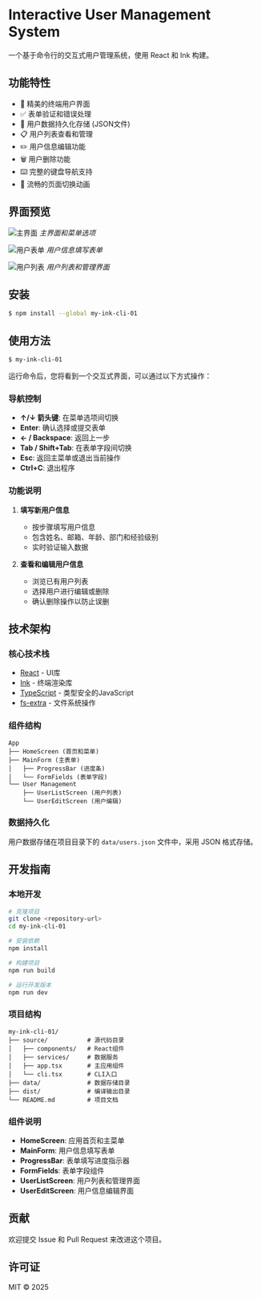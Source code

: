 # Interactive User Management System

一个基于命令行的交互式用户管理系统，使用 React 和 Ink 构建。

## 功能特性

- 🎨 精美的终端用户界面
- ✅ 表单验证和错误处理
- 💾 用户数据持久化存储 (JSON文件)
- 📋 用户列表查看和管理
- ✏️ 用户信息编辑功能
- 🗑️ 用户删除功能
- ⌨️ 完整的键盘导航支持
- 🔄 流畅的页面切换动画

## 界面预览

![主界面](https://placehold.co/600x400/000000/FFFFFF?text=Main+Interface)
*主界面和菜单选项*

![用户表单](https://placehold.co/600x400/000000/FFFFFF?text=User+Form)
*用户信息填写表单*

![用户列表](https://placehold.co/600x400/000000/FFFFFF?text=User+List)
*用户列表和管理界面*

## 安装

```bash
$ npm install --global my-ink-cli-01
```

## 使用方法

```bash
$ my-ink-cli-01
```

运行命令后，您将看到一个交互式界面，可以通过以下方式操作：

### 导航控制

- **↑/↓ 箭头键**: 在菜单选项间切换
- **Enter**: 确认选择或提交表单
- **← / Backspace**: 返回上一步
- **Tab / Shift+Tab**: 在表单字段间切换
- **Esc**: 返回主菜单或退出当前操作
- **Ctrl+C**: 退出程序

### 功能说明

1. **填写新用户信息**
   - 按步骤填写用户信息
   - 包含姓名、邮箱、年龄、部门和经验级别
   - 实时验证输入数据

2. **查看和编辑用户信息**
   - 浏览已有用户列表
   - 选择用户进行编辑或删除
   - 确认删除操作以防止误删

## 技术架构

### 核心技术栈

- [React](https://reactjs.org/) - UI库
- [Ink](https://github.com/vadimdemedes/ink) - 终端渲染库
- [TypeScript](https://www.typescriptlang.org/) - 类型安全的JavaScript
- [fs-extra](https://github.com/jprichardson/node-fs-extra) - 文件系统操作

### 组件结构

```
App
├── HomeScreen (首页和菜单)
├── MainForm (主表单)
│   ├── ProgressBar (进度条)
│   └── FormFields (表单字段)
└── User Management
    ├── UserListScreen (用户列表)
    └── UserEditScreen (用户编辑)
```

### 数据持久化

用户数据存储在项目目录下的 `data/users.json` 文件中，采用 JSON 格式存储。

## 开发指南

### 本地开发

```bash
# 克隆项目
git clone <repository-url>
cd my-ink-cli-01

# 安装依赖
npm install

# 构建项目
npm run build

# 运行开发版本
npm run dev
```

### 项目结构

```
my-ink-cli-01/
├── source/           # 源代码目录
│   ├── components/   # React组件
│   ├── services/     # 数据服务
│   ├── app.tsx       # 主应用组件
│   └── cli.tsx       # CLI入口
├── data/             # 数据存储目录
├── dist/             # 编译输出目录
└── README.md         # 项目文档
```

### 组件说明

- **HomeScreen**: 应用首页和主菜单
- **MainForm**: 用户信息填写表单
- **ProgressBar**: 表单填写进度指示器
- **FormFields**: 表单字段组件
- **UserListScreen**: 用户列表和管理界面
- **UserEditScreen**: 用户信息编辑界面

## 贡献

欢迎提交 Issue 和 Pull Request 来改进这个项目。

## 许可证

MIT © 2025
